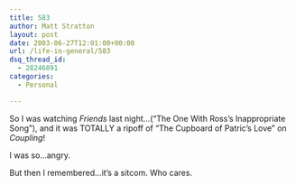 ```yaml
---
title: 583
author: Matt Stratton
layout: post
date: 2003-06-27T12:01:00+00:00
url: /life-in-general/583
dsq_thread_id:
  - 28246891
categories:
  - Personal

---
```

So I was watching _Friends_ last night&#8230;(&#8220;The One With Ross&#8217;s Inappropriate Song&#8221;), and it was TOTALLY a ripoff of &#8220;The Cupboard of Patric&#8217;s Love&#8221; on _Coupling_!

I was so&#8230;angry.

But then I remembered&#8230;it&#8217;s a sitcom. Who cares.